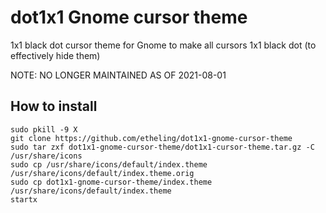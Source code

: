 # dot1x1 Gnome cursor theme

1x1 black dot cursor theme for Gnome to make all cursors 1x1 black dot (to effectively hide them)

NOTE: NO LONGER MAINTAINED AS OF 2021-08-01

## How to install

```
sudo pkill -9 X
git clone https://github.com/etheling/dot1x1-gnome-cursor-theme
sudo tar zxf dot1x1-gnome-cursor-theme/dot1x1-cursor-theme.tar.gz -C /usr/share/icons
sudo cp /usr/share/icons/default/index.theme /usr/share/icons/default/index.theme.orig
sudo cp dot1x1-gnome-cursor-theme/index.theme /usr/share/icons/default/index.theme
startx 
```

